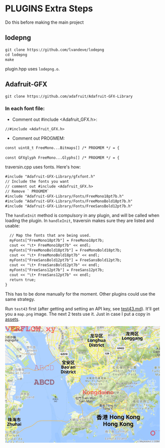 # PLUGINS Extra Steps

Do this before making the main project

## lodepng

```
git clone https://github.com/lvandeve/lodepng
cd lodepng
make
```

plugin.hpp uses `lodepng.o`.

## Adafruit-GFX

```
git clone https://github.com/adafruit/Adafruit-GFX-Library
```

### In each font file:

* Comment out #include <Adafruit_GFX.h>:

```
//#include <Adafruit_GFX.h>
```

* Comment out PROGMEM:

```
const uint8_t FreeMono...Bitmaps[] /* PROGMEM */ = {

const GFXglyph FreeMono...Glyphs[] /* PROGMEM */ = {
```

traversin.cpp uses fonts. Here's how:

```
#include "Adafruit-GFX-Library/gfxfont.h"
// Include the fonts you want
// comment out #include <Adafruit_GFX.h>
// Remove ` PROGMEM`
#include "Adafruit-GFX-Library/Fonts/FreeMono18pt7b.h"
#include "Adafruit-GFX-Library/Fonts/FreeMonoBold18pt7b.h"
#include "Adafruit-GFX-Library/Fonts/FreeSansBold12pt7b.h"

```

The `handleInit` method is compulsory in any plugin, and will be called when loading the plugin. In `handleInit`, traversin makes sure they are listed and usable:

```
  // Map the fonts that are being used.
  myFonts["FreeMono18pt7b"] = FreeMono18pt7b;
  cout << "\t• FreeMono18pt7b" << endl;
  myFonts["FreeMonoBold18pt7b"] = FreeMonoBold18pt7b;
  cout << "\t• FreeMonoBold18pt7b" << endl;
  myFonts["FreeSansBold12pt7b"] = FreeSansBold12pt7b;
  cout << "\t• FreeSansBold12pt7b" << endl;
  myFonts["FreeSans12pt7b"] = FreeSans12pt7b;
  cout << "\t• FreeSans12pt7b" << endl;
  return true;
}
```

This has to be done manually for the moment. Other plugins could use the same strategy.

Run `test43` first (after getting and setting an API key, see [test43.md](../tests/test43.md)). It'll get you a `map.png` image. The next 2 tests use it. Just in case I put a copy in [assets](../assets/).

![map_text](../assets/map_text.png)